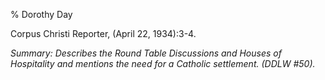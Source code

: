 % Dorothy Day

Corpus Christi Reporter, (April 22, 1934):3-4.

*Summary: Describes the Round Table Discussions and Houses of
Hospitality and mentions the need for a Catholic settlement. (DDLW
\#50).*


